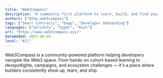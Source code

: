 ```yaml
---
title: "Web3Compass"
description: "A community-first platform to learn, build, and find your way in Web3."
authors: ["@the_web3compass"]
tags: ["Smart Contracts", "Dapp", "Developer Onboarding"]
languages: ["Solidity", "Vyper", "Rust"]
url: "https://www.web3compass.xyz/"
dateAdded: 2025-08-04
level: "All"
---
```


Web3Compass is a community-powered platform helping developers navigate the Web3 space. From hands-on cohort-based learning to devspotlights, campaigns, and ecosystem challenges — it's a place where builders consistently show up, learn, and ship.
